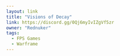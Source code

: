 ```yaml
---
layout: link
title: "Visions of Decay"
link: https://discord.gg/0Qj6myIvIZgVf5zr
owner: "Rednuker"
tags: 
  - FPS Games
  - Warframe
---
```

